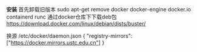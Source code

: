 **安装**
首先卸载旧版本
sudo apt-get remove docker docker-engine docker.io containerd runc
通过docker仓库下下载deb包
https://download.docker.com/linux/debian/dists/buster/

换源
/etc/docker/daemon.json
{
"registry-mirrors": ["https://docker.mirrors.ustc.edu.cn"]
}

